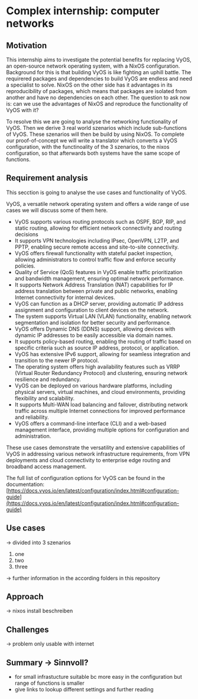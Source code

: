 # Complex internship: computer networks
## Motivation 
This internship aims to investigate the potential benefits for replacing VyOS, an open-source network operating system, with a NixOS configuration. Background for this is that building VyOS is like fighting an uphill battle. The requirered packages and dependencies to build VyOS are endless and need a specialist to solve. 
NixOS on the other side has it advantages in its reproducibility of packages, which means that packages are isolated from another and have no dependencies on each other.
The question to ask now is: can we use the advantages of NixOS and reproduce the functionality of VyOS with it? 

To resolve this we are going to analyse the networking functionality of VyOS. Then we derive 3 real world szenarios which include sub-functions of VyOS. These szenarios will then be build by using NixOS. To complete our proof-of-concept we will write a translator which converts a VyOS configuration, with the functinoality of the 3 szenarios, to the nixos configuration, so that afterwards both systems have the same scope of functions.

## Requirement analysis 
This secction is going to analyse the use cases and functionality of VyOS. 

VyOS, a versatile network operating system and offers a wide range of use cases we will discuss some of them here. 

- VyOS supports various routing protocols such as OSPF, BGP, RIP, and static routing, allowing for efficient network connectivity and routing decisions
- It supports VPN technologies including IPsec, OpenVPN, L2TP, and PPTP, enabling secure remote access and site-to-site connectivity.
- VyOS offers firewall functionality with stateful packet inspection, allowing administrators to control traffic flow and enforce security policies.
- Quality of Service (QoS) features in VyOS enable traffic prioritization and bandwidth management, ensuring optimal network performance.
- It supports Network Address Translation (NAT) capabilities for IP address translation between private and public networks, enabling Internet connectivity for internal devices.
- VyOS can function as a DHCP server, providing automatic IP address assignment and configuration to client devices on the network.
- The system supports Virtual LAN (VLAN) functionality, enabling network segmentation and isolation for better security and performance.
- VyOS offers Dynamic DNS (DDNS) support, allowing devices with dynamic IP addresses to be easily accessible via domain names.
- It supports policy-based routing, enabling the routing of traffic based on specific criteria such as source IP address, protocol, or application.
- VyOS has extensive IPv6 support, allowing for seamless integration and transition to the newer IP protocol.
- The operating system offers high availability features such as VRRP (Virtual Router Redundancy Protocol) and clustering, ensuring network resilience and redundancy.
- VyOS can be deployed on various hardware platforms, including physical servers, virtual machines, and cloud environments, providing flexibility and scalability.
- It supports Multi-WAN load balancing and failover, distributing network traffic across multiple Internet connections for improved performance and reliability.
- VyOS offers a command-line interface (CLI) and a web-based management interface, providing multiple options for configuration and administration.

These use cases demonstrate the versatility and extensive capabilities of VyOS in addressing various network infrastructure requirements, from VPN deployments and cloud connectivity to enterprise edge routing and broadband access management.



The full list of configuration options for VyOS can be found in the documentation:
[https://docs.vyos.io/en/latest/configuration/index.html#configuration-guide](https://docs.vyos.io/en/latest/configuration/index.html#configuration-guide)

## Use cases 

-> divided into 3 szenarios
1. one 
2. two
3. three

-> further information in the according folders in this repository

## Approach 

-> nixos install beschreiben 


## Challenges 

-> problem only usable with internet

## Summary -> Sinnvoll? 

- for small infrastucture suitable bc more easy in the configuration but range of functions is smaller 
- give links to lookup different settings and further reading 
